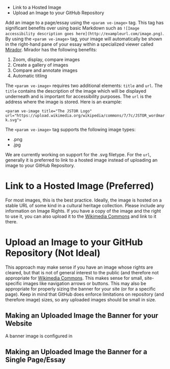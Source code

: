 * Link to a Hosted Image
* Upload an Image to your GitHub Repository

Add an image to a page/essay using the `<param ve-image>` tag. This tag has significant benefits over using basic Markdown such as `![Image accessibility description goes here](http://exampleurl.com/image.png)`. By using the `<param ve-image>` tag, your image will automatically be shown in the right-hand pane of your essay within a specialized viewer called [Mirador](https://projectmirador.org/). Mirador has the following benefits:

1. Zoom, display, compare images
2. Create a gallery of images
3. Compare and annotate images
4. Automatic titling

The `<param ve-image>` requires two additional elements: `title` and `url`. The `title` contains the description of the image which will be displayed underneath and is important for accessibility purposes. The `url` is the address where the image is stored. Here is an example:

`<param ve-image title="The JSTOR Logo" url="https://upload.wikimedia.org/wikipedia/commons/7/7c/JSTOR_wordmark.svg">`

The `<param ve-image>` tag supports the following image types:

* .png
* .jpg

We are currently working on support for the .svg filetype. For the `url`, generally it is preferred to link to a hosted image instead of uploading an image to your GitHub Repository.

# Link to a Hosted Image (Preferred)

For most images, this is the best practice. Ideally, the image is hosted on a stable URL of some kind in a cultural heritage collection. Please include any information on Image Rights. If you have a copy of the image and the right to use it, you can also upload it to the [Wikimedia Commons](https://commons.wikimedia.org/wiki/Category:Images) and link to it there.

# Upload an Image to your GitHub Repository (Not Ideal)

This approach may make sense if you have an image whose rights are cleared, but that is not of general interest to the public (and therefore not appropriate for [Wikimedia Commons](https://commons.wikimedia.org/wiki/Category:Images). This makes sense for small, site-specific images like navigation arrows or buttons. This may also be appropriate for properly sizing the banner for your site (or for a specific page). Keep in mind that GitHub does enforce limitations on repository (and therefore image) sizes, so any uploaded images should be small in size.

## Making an Uploaded Image the Banner for your Website

A banner image is configured in 

## Making an Uploaded Image the Banner for a Single Page/Essay
